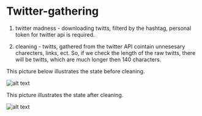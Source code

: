 # Twitter-gathering

1. twitter madness - downloading twitts, filterd by the hashtag, personal token for twitter api is required.

2. cleaning  - twitts, gathered from the twitter API cointain unnesesary charecters, links, ect.
So, if we check the length of the raw twitts, there will be twitts, which are much longer then 140 characters.

This picture below illustrates the state before cleaning.

![alt text](https://github.com/EkaterinaO/Twitter-sentiment-analysis/blob/master/img/before_cleaning.png)

This picture illustrates the state after cleaning.

![alt text](https://github.com/EkaterinaO/Twitter-sentiment-analysis/blob/master/img/after_cleaning.png)
 

